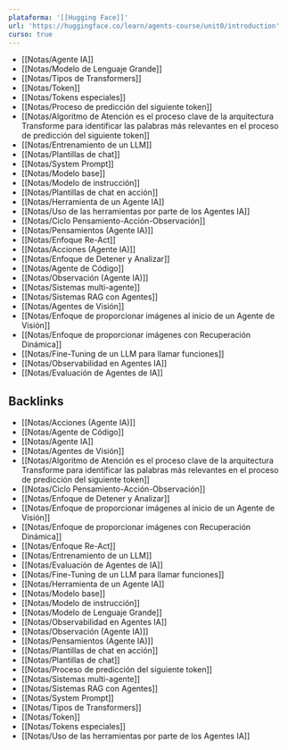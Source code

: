 ```yaml
---
plataforma: '[[Hugging Face]]'
url: 'https://huggingface.co/learn/agents-course/unit0/introduction'
curso: true
---
```

- [[Notas/Agente IA]]
- [[Notas/Modelo de Lenguaje Grande]]
- [[Notas/Tipos de Transformers]]
- [[Notas/Token]]
- [[Notas/Tokens especiales]]
- [[Notas/Proceso de predicción del siguiente token]]
- [[Notas/Algoritmo de Atención es el proceso clave de la arquitectura Transforme para identificar las palabras más relevantes en el proceso de predicción del siguiente token]]
- [[Notas/Entrenamiento de un LLM]]
- [[Notas/Plantillas de chat]]
- [[Notas/System Prompt]]
- [[Notas/Modelo base]]
- [[Notas/Modelo de instrucción]]
- [[Notas/Plantillas de chat en acción]]
- [[Notas/Herramienta de un Agente IA]]
- [[Notas/Uso de las herramientas por parte de los Agentes IA]]
- [[Notas/Ciclo Pensamiento-Acción-Observación]]
- [[Notas/Pensamientos (Agente IA)]]
- [[Notas/Enfoque Re-Act]]
- [[Notas/Acciones (Agente IA)]]
- [[Notas/Enfoque de Detener y Analizar]]
- [[Notas/Agente de Código]]
- [[Notas/Observación (Agente IA)]]
- [[Notas/Sistemas multi-agente]]
- [[Notas/Sistemas RAG con Agentes]]
- [[Notas/Agentes de Visión]]
- [[Notas/Enfoque de proporcionar imágenes al inicio de un Agente de Visión]]
- [[Notas/Enfoque de proporcionar imágenes con Recuperación Dinámica]]
- [[Notas/Fine-Tuning de un LLM para llamar funciones]]
- [[Notas/Observabilidad en Agentes IA]]
- [[Notas/Evaluación de Agentes de IA]]

<!-- backlinks:start -->

## Backlinks

- [[Notas/Acciones (Agente IA)]]
- [[Notas/Agente de Código]]
- [[Notas/Agente IA]]
- [[Notas/Agentes de Visión]]
- [[Notas/Algoritmo de Atención es el proceso clave de la arquitectura Transforme para identificar las palabras más relevantes en el proceso de predicción del siguiente token]]
- [[Notas/Ciclo Pensamiento-Acción-Observación]]
- [[Notas/Enfoque de Detener y Analizar]]
- [[Notas/Enfoque de proporcionar imágenes al inicio de un Agente de Visión]]
- [[Notas/Enfoque de proporcionar imágenes con Recuperación Dinámica]]
- [[Notas/Enfoque Re-Act]]
- [[Notas/Entrenamiento de un LLM]]
- [[Notas/Evaluación de Agentes de IA]]
- [[Notas/Fine-Tuning de un LLM para llamar funciones]]
- [[Notas/Herramienta de un Agente IA]]
- [[Notas/Modelo base]]
- [[Notas/Modelo de instrucción]]
- [[Notas/Modelo de Lenguaje Grande]]
- [[Notas/Observabilidad en Agentes IA]]
- [[Notas/Observación (Agente IA)]]
- [[Notas/Pensamientos (Agente IA)]]
- [[Notas/Plantillas de chat en acción]]
- [[Notas/Plantillas de chat]]
- [[Notas/Proceso de predicción del siguiente token]]
- [[Notas/Sistemas multi-agente]]
- [[Notas/Sistemas RAG con Agentes]]
- [[Notas/System Prompt]]
- [[Notas/Tipos de Transformers]]
- [[Notas/Token]]
- [[Notas/Tokens especiales]]
- [[Notas/Uso de las herramientas por parte de los Agentes IA]]

<!-- backlinks:end -->
